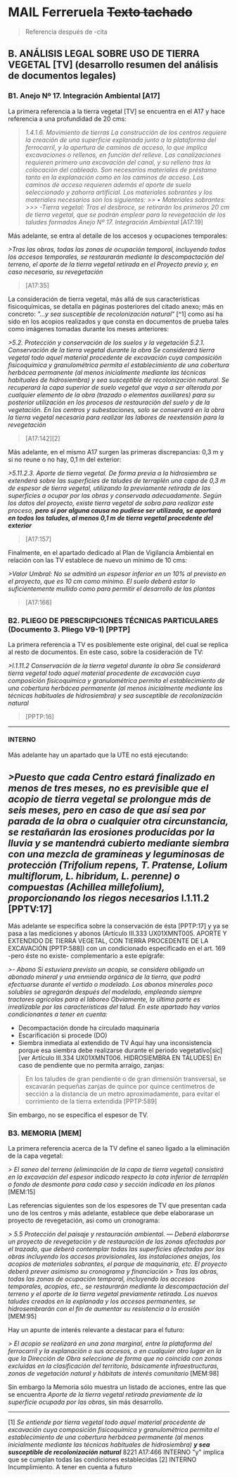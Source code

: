 
# MAIL Ferreruela ~~Texto tachado~~
> Referencia después de
> -cita
 
<!--De: ALBA SVITIL Jesus [EIFFAGE ENERGIE SYSTEMES] Jesus.ALBASVITIL@eiffage.com Enviado el: jueves, 17 de julio de 2025 18:56 Para: Alejandro Obregón Caro aobregon.caro@telice.es CC: José María Robles Cuesta jmrobles@telice.es ; Cristian San Millán Parrón csmillan.parron@telice.es ; Arturo Pérez Gaviria aperez.gaviria@telice.es Asunto: RE: MUESTRA DE TIERRA VEGETAL FERRERUELA

`DOCUMENTO INTERNO`
Buenas tardes:

1º Es correcto todo lo que afirma David y así lo he manifestado en Wp DO: una prueba de extendida de tierra vegetal

2º El origen de todo ha sido una conversación informal con DAO en relación con el tema de las tierras vegetales (TV) y DAO sostiene que, tal y como ya lleva avisando (mail 16/5 y 9/6) solicita que se le comunique planificación previa de extendida. Sin más.

3º En conversación posterior con DAO,

Ésta argumenta que DAO debe autorizar si esa TV es correcta, mantiene sus características (%H, textura..) o si debe hacerse algún tratamiento (regado, manteo..)
La UTE debe redactar procedimiento (un PPI) y elevar a DO. Sostiene que eso se encuentra en pliego y A17 -de momento, no lo encuentro (ver Pliego 8.2.2. Aportación y extendido de tierra vegetal)- salvo que se utilice tv de mayor profundidad:
"Adicionalmente, para la determinación de los suelos que por sus profundidades y características puedan considerarse tierra vegetal, se estará a lo dispuesto por el Director Ambiental de Obra" [A17:466]

- Topo debe dictaminar pendiente (geometría) adecuada (NO HAY REFERENCIA)
- La cima del talud no se revegeta
- En Ferreruela no hace falta análisis
  
## CONCLUSIÓN
Sólo era una prueba (no he comentado que se ha extendido también en canal de pluviales con talud ffcc) con tv de la ubicación (en contra de la idea que tenía Juan Pablo, que la habíamos importado (!))

Si os parece: nos disculpamos, hacemos un procedimiento, basado en los doc oficiales (le doy una vuelta más, con referencias; abierto a propuestas) por cada centro. DAO se ha ofrecido a correcciones.

Elto. Negociación y precedente: Con LAAT no se hizo NADA

`HT0917290725[tevg] versión actual de HT091222072025 DOCUMENTO INTERNO`

Buenas tardes:
Adjunto análisis y propuesta de procedimiento para extendido de tierra vegetal para someterlo a vuestra consideración.
Con vuestro OK -y eliminadas aquellas partes internas- si procede, se reenvía a DAO o bien directamente a DO. Lo que consideréis.
Quedo por tanto a vuestra disposición para cualquier aclaración, duda o corrección que estiméis más conveniente.


-->
<!--# PROCEDIMIENTO DE EXTENDIDO DE TIERRA VEGETAL [TV]
## INTRO
Debido a las discrepancias sobre este tema en todos sus ámbitos (proceso de comunicación, idoneidad de materiales, metodología, fechas y cantidades) se hace un análisis legal en base a la documentación (pliego, A17 y memoria) de referencia -sin perjuicio de que me indiquéis cualquier otra que se me haya pasado o error mío) se redacta un procedimiento. La jerarquía se establece por orden: pliego, A17 y memoria.

## A. ‎PROCEDIMIENTO
Previamente, se notifica a DO por cada centro y si DO solicita escarificación o no [ALp8]
Se determina que la tierra a acopiar o acopiada presenta características de tierra vegetal (Análisis Legal, párrafo 3) [ALp3]
Hechos los acopios -o no (2')- de la tierra vegetal necesaria, se plantea el extendido que varía según fuentes y apartados de los documentos de referencia: desde los 30 a los 10 cms de espesor como umbral mínimo [ALp5] pasando por el reextendido hasta acabar con la TV existente[ALpX]
Se mezcla con abono [ALp7] y se extiende hasta muro valla [ALp16]. En caso de pendiente excesiva, cajeado previo de 15 cms de sección horizontal cada metro[ALp u otra medida planteada previamente a DO (geotextil)
Siembra inmediata al extendido de TV [ALp8] lo que lo liga fuera del periodo vegetativo o tempero. Caso contrario, tendríamos problemas de erosión.

`INTERNO En todo caso, no hay evidencia de lo afirmado por DAO (ver mail 17 de julio 2025) sino que participaría vía DO circunscrita a lo que determinan los documentos de referencia
2'. Caso de exportación aplica [A17:157][ALp4] y comunicación previa a DO y umbral de 10 cms [ALp4]`

### A1. EJEMPLO PRÁCTICO | CRÑ, octubre 2025
- Se cuenta con una superficie de talud de 675,11 m2 y entre 101-162 m3 de tierra vegetal comprobada que es funcional porque está vegetada (673 m2 con 15 cms)

- Se calcula que hay suficiente para un extendido de 15 cms según cálculos realizados, más el abono que se plantee echar. Al cargar, descargar y abonar se produce el oxigenado/esponjado requerido

- Se escarifica y cajea para retención de ladera

- Se proyecta la hidrosiembra a continuación
-->

## B. ANÁLISIS LEGAL SOBRE USO DE TIERRA VEGETAL [TV] (desarrollo resumen del análisis de documentos legales)

### B1. Anejo Nº 17. Integración Ambiental [A17]
La primera referencia a la tierra vegetal [TV] se encuentra en el A17 y hace referencia a una profundidad de 20 cms:

> *1.4.1.6. Movimiento de tierras La construcción de los centros requiere la creación de una superficie explanada junto a la plataforma del ferrocarril, y la apertura de caminos de acceso, lo que implica excavaciones o rellenos, en función del relieve. Las canalizaciones requieren primero una excavación del canal, y su relleno tras la colocación del cableado. Son necesarios materiales de préstamo tanto en la explanación como en los caminos de acceso. Los caminos de acceso requieren además el aporte de suelo seleccionado y zahorra artificial. Los materiales sobrantes y los materiales necesarios son los siguientes:*
*>> • Materiales sobrantes:*
*>>> -Tierra vegetal: Tras el desbroce, se retirarán los primeros 20 cm de tierra vegetal, que se podrán emplear para la revegetación de los taludes formados Anejo Nº 17. Integración Ambiental*
>[A17:19]

Más adelante, se entra al detalle de los accesos y ocupaciones temporales:

*>Tras las obras, todas las zonas de ocupación temporal, incluyendo todos los accesos temporales, se restaurarán mediante la descompactación del terreno, el aporte de la tierra vegetal retirada en el Proyecto previo y, en caso necesario, su revegetación*
>[A17:35]

La consideración de tierra vegetal, más allá de sus características fisicoquímicas, se detalla en páginas posteriores del citado anexo; más en concreto: *"...y sea susceptible de recolonización natural"* [^1] como así ha sido en los acopios realizados y que consta en documentos de prueba tales como imágenes tomadas durante los meses anteriores:

*>5.2. Protección y conservación de los suelos y la vegetación 5.2.1. Conservación de la tierra vegetal durante la obra Se considerará tierra vegetal todo aquel material procedente de excavación cuya composición fisicoquímica y granulométrica permita el establecimiento de una cobertura herbácea permanente (al menos inicialmente mediante las técnicas habituales de hidrosiembra) y sea susceptible de recolonización natural. Se recuperará la capa superior de suelo vegetal que vaya a ser alterada por cualquier elemento de la obra (trazado o elementos auxiliares) para su posterior utilización en los procesos de restauración del suelo y de la vegetación. En los centros y subestaciones, solo se conservará en la obra la tierra vegetal necesaria para realizar las labores de reextensión para la revegetación*
>[A17:142][2]

Más adelante, en el mismo A17 surgen las primeras discrepancias: 0,3 m y si no reune o no hay, 0,1 m del exterior:

*>5.11.2.3. Aporte de tierra vegetal. De forma previa a la hidrosiembra se extenderá sobre las superficies de taludes de terraplén una capa de 0,3 m de espesor de tierra vegetal, utilizando la previamente retirada de las superficies a ocupar por las obras y conservada adecuadamente. Según los datos del proyecto, existe tierra vegetal de sobra para realizar este proceso, **pero si por alguna causa no pudiese ser utilizada, se aportará en todos los taludes, al menos 0,1 m de tierra vegetal procedente del exterior***
>[A17:157]

Finalmente, en el apartado dedicado al Plan de Vigilancia Ambiental en relación con las TV establece de nuevo un mínimo de 10 cms:

*>Valor Umbral: No se admitirá un espesor inferior en un 10% al previsto en el proyecto, que es 10 cm como mínimo. El suelo deberá estar lo suficientemente mullido como para permitir el desarrollo de las plantas*
>[A17:166]

### B2. PLIEGO DE PRESCRIPCIONES TÉCNICAS PARTICULARES (Documento 3. Pliego V9-1) [PPTP]
La primera referencia a TV es posiblemente este original, del cual se replica al resto de documentos. En este caso, sobre la cosideración de TV:

*>I.1.11.2 Conservación de la tierra vegetal durante la obra Se considerará tierra vegetal todo aquel material procedente de excavación cuya composición fisicoquímica y granulométrica permita el establecimiento de una cobertura herbácea permanente (al menos inicialmente mediante las técnicas habituales de hidrosiembra) y sea susceptible de recolonización natural*
>[PPTP:16]
----
#### INTERNO
Más adelante hay un apartado que la UTE no está ejecutando:

*>Puesto que cada Centro estará finalizado en menos de tres meses, no es previsible que el acopio de tierra vegetal se prolongue más de seis meses, **pero en caso de que así sea por parada de la obra o cualquier otra circunstancia, se restañarán las erosiones producidas por la lluvia y se mantendrá cubierto mediante siembra con una mezcla de gramíneas y leguminosas de protección (Trifolium repens, T. Pratense, Lolium multiflorum, L. hibridum, L. perenne)** o compuestas (Achillea millefolium), proporcionando los riegos necesarios* I.1.11.2 [PPTV:17]
----

Más adelante se especifica sobre la conservación de ésta [PPTP:17] y ya se pasa a las mediciones y abonos (Artículo III.333 UX01XMNT005. APORTE Y EXTENDIDO DE TIERRA VEGETAL, CON TIERRA PROCEDENTE DE LA EXCAVACIÓN [PPTP:588]) con un condicionado especificado en el art. 169 -pero éste no existe- complementario a este epígrafe:

*>- Abono Si estuviera previsto un acopio, se considera obligado un abonado mineral y una enmienda orgánica de la tierra, que podrá efectuarse durante el vertido o modelado. Los abonos minerales poco solubles se agregarán después del modelado, empleando siempre tractores agrícolas para el laboreo Obviamente, la última parte es irrealizable por las características del talud.
En este apartado hay varios condicionantes a tener en cuenta:*

- Decompactación donde ha circulado maquinaria
- Escarificación si procede (DO)
- Siembra inmediata al extendido de TV Aquí hay una inconsistencia porque esa siembra debe realizarse durante el periodo vegetativo[sic] [ver Artículo III.334 UX01XMNT006. HIDROSIEMBRA EN TALUDES]
En caso de pendiente que no permita arraigo, zanjas:

>En los taludes de gran pendiente o de gran dimensión transversal, se excavarán pequeñas zanjas de quince por quince centímetros de sección a la distancia de un metro aproximadamente, para evitar el corrimiento de la tierra extendida [PPTP:589]

Sin embargo, no se especifica el espesor de TV.

### B3. MEMORIA [MEM]
La primera referencia acerca de la TV define el saneo ligado a la eliminación de la capa vegetal:

*> El saneo del terreno (eliminación de la capa de tierra vegetal) consistirá en la excavación del espesor indicado respecto la cota inferior de terraplén o fondo de desmonte para cada caso y sección indicada en los planos* [MEM:15]

Las referencias siguientes son de los espesores de TV que presentan cada uno de los centros y más adelante, establece que debe elaborarase un proyecto de revegetación, asi como un cronograma:

*> 5.5 Protección del paisaje y restauración ambiental. — Deberá elaborarse un proyecto de revegetación y de restauración de las zonas afectadas por el trazado, que deberá contemplar todas las superficies afectadas por las obras incluyendo los accesos provisionales, las instalaciones anejas, los acopios de materiales sobrantes, el parque de maquinaria, etc. El proyecto deberá prever asimismo su cronograma y financiación*
*> Tras las obras, todas las zonas de ocupación temporal, incluyendo los accesos temporales, acopios, etc., se restaurarán mediante la descompactación del terreno y el aporte de la tierra vegetal previamente retirada. Los nuevos taludes creados en la explanada y los accesos permanentes, se hidrosembrarán con el fin de aumentar su resistencia a la erosión* [MEM:95]

Hay un apunte de interés relevante a destacar para el futuro:

*> El acopio se realizará en una zona marginal, entre la plataforma del ferrocarril y la explanación o sus accesos, o en cualquier otro lugar en la que la Dirección de Obra seleccione de forma que no coincida con zonas excluidas en la clasificación del territorio, básicamente infraestructuras, zonas de vegetación natural y hábitats de interés comunitario* [MEM:98]

Sin embargo la Memoria sólo muestra un listado de acciones, entre las que se encuentra *Aporte de la tierra vegetal retirada previamente de la superficie ocupada por las obras*, sin más desarrollo.

<!--Finalmente, sobre el extendido de TV no queda suficientemente definido si es sólo la pendiente o también la cima del talud:

> En torno al edificio de las subestaciones, se distribuyen: losas de hormigón armado para ubicación de los transformadores, cimentaciones aisladas para las estructuras metálicas de los pórticos de salida de feeder y de la aparamenta del parque; redes enterradas de drenaje y saneamiento, red de recogida de aceite, dotación de canalizaciones enterradas y canaletas prefabricadas de hormigón para distribución de cableado. Tratamiento de viales interiores con soleras de hormigón, formación de pradera de grava en parque exterior y vallado perimetral [MEM:14]

Párrafo arriba reproducido, que se repite de forma idéntica a lo largo de la memoria. Sobre este particular, se entinde que la revegetación es por un tema de control de la erosión mediante enraizamiento y por consiguiente, es necesario extender al menos por parte de la cima.

Sin embargo, en la memoria se establecen los objetivos que se persiguen mediante el extendido de TV y revegetado y, en relación con la discusión entre el extendido hasta la cima del talud o seguir hasta el muro de la valla está el objetivo de establecer una pantalla vegetal:

>- Proteger el suelo frente a la erosión.
>- Restaurar los suelos y la cubierta vegetal afectados por las actuaciones proyectadas.
>- Introducir la vegetación en las superficies de tierra generadas por las obras.
>- Favorecer la integración ecológica y paisajística del trazado y mejorar la percepción visual de los elementos asociados a la infraestructura. - Establecer una pantalla vegetal de ocultación de los taludes y muros especialmente visibles.
>3.14.1.11. Medidas de defensa contra la erosión, recuperación ambiental e integración paisajística [MEM:102]-->

----
[1] *Se entiende por tierra vegetal todo aquel material procedente de excavación cuya composición fisicoquímica y granulométrica permita el establecimiento de una cobertura herbácea permanente (al menos inicialmente mediante las técnicas habituales de hidrosiembra) **y sea susceptible de recolonización natural***  8221 A17:466 INTERNO "y" implica que se cumplan todas las condiciones establecidas
[2] INTERNO Incumplimiento. A tener en cuenta a futuro
